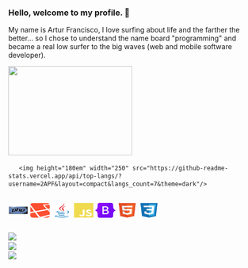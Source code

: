 ### Hello, welcome to my profile. 👋

My name is Artur Francisco, I love surfing about life and the farther the better... so I chose to understand the name board "programming" and became a real low surfer to the big waves (web and mobile software developer).
<!--
**2APF/2APF** is a ✨ _special_ ✨ repository because its `README.md` (this file) appears on your GitHub profile.

Here are some ideas to get you started:

- 🔭 I’m currently working on ...
- 🌱 I’m currently learning ...
- 👯 I’m looking to collaborate on ...
- 🤔 I’m looking for help with ...
- 💬 Ask me about ...
- 📫 How to reach me: ...
- 😄 Pronouns: ...
- ⚡ Fun fact: ...

![YOURNAME github stats](https://github-readme-stats.vercel.app/api?username=2APF&show_icons=true&hide_border=true)

-->


 <div>
<!--   <a href="https://github.com/cassule"> -->
  <img height="180em" width="250" src="https://github-readme-stats.vercel.app/api?username=2APF&show_icons=true&theme=dark&include_all_commits=true&count_private=true"/>

       <img height="180em" width="250" src="https://github-readme-stats.vercel.app/api/top-langs/?username=2APF&layout=compact&langs_count=7&theme=dark"/>
</div>
<div style="display: inline_block"><br>
  <img align="center" alt="PHP" height="30" width="40" src="https://raw.githubusercontent.com/devicons/devicon/master/icons/php/php-original.svg">
  <img align="center" alt="Laravel" height="30" width="40" src="https://raw.githubusercontent.com/devicons/devicon/master/icons/laravel/laravel-plain.svg">
  <img align="center" alt="Java" height="30" width="40" src="https://raw.githubusercontent.com/devicons/devicon/master/icons/java/java-original.svg">
  <img align="center" alt="Javascript" height="30" width="40" src="https://raw.githubusercontent.com/devicons/devicon/master/icons/javascript/javascript-plain.svg">
  <img align="center" alt="Bootstrap" height="30" width="40" src="https://raw.githubusercontent.com/devicons/devicon/master/icons/bootstrap/bootstrap-original.svg">
  <img align="center" alt="HTML" height="30" width="40" src="https://raw.githubusercontent.com/devicons/devicon/master/icons/html5/html5-original.svg">
  <img align="center" alt="CSS" height="30" width="40" src="https://raw.githubusercontent.com/devicons/devicon/master/icons/css3/css3-original.svg">
</div>
  
  ##
 
 
<p align="center">
  <div>
    <a href="https://www.linkedin.com/in/2apf" target="_blank"><img src="https://img.shields.io/badge/-LinkedIn-%230077B5?style=for-the-badge&logo=linkedin&logoColor=white" target="_blank"></a> 
  </div>


  <div>
    <a href="https://www.instagram.com/arturabiliopf/" target="_blank"><img src="https://img.shields.io/badge/-Instagram-%23E4405F?style=for-the-badge&logo=instagram&logoColor=white" target="_blank"></a>
  </div>

  <div>
     <a href = "mailto:arturabiliopf@gmail.com"><img src="https://img.shields.io/badge/-Gmail-%23333?style=for-the-badge&logo=gmail&logoColor=white" target="_blank"></a>
   </p> 
  </div>
 </p>


